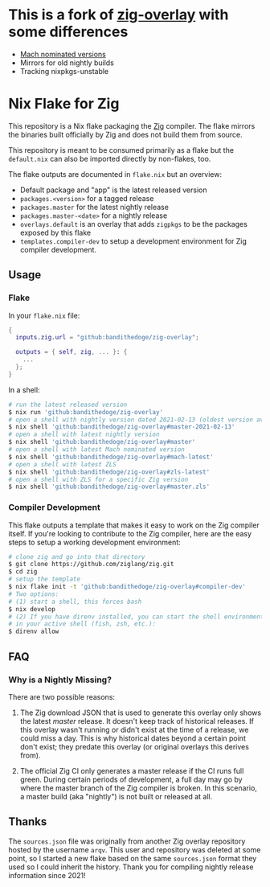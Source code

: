 # This is a fork of [zig-overlay](https://github.com/mitchellh/zig-overlay) with some differences

- [Mach nominated versions](https://machengine.org/docs/nominated-zig/)
- Mirrors for old nightly builds
- Tracking nixpkgs-unstable

# Nix Flake for Zig

This repository is a Nix flake packaging the [Zig](https://ziglang.org)
compiler. The flake mirrors the binaries built officially by Zig and
does not build them from source.

This repository is meant to be consumed primarily as a flake but the
`default.nix` can also be imported directly by non-flakes, too.

The flake outputs are documented in `flake.nix` but an overview:

  * Default package and "app" is the latest released version
  * `packages.<version>` for a tagged release
  * `packages.master` for the latest nightly release
  * `packages.master-<date>` for a nightly release
  * `overlays.default` is an overlay that adds `zigpkgs` to be the packages
    exposed by this flake
  * `templates.compiler-dev` to setup a development environment for Zig
    compiler development.

## Usage

### Flake

In your `flake.nix` file:

```nix
{
  inputs.zig.url = "github:bandithedoge/zig-overlay";

  outputs = { self, zig, ... }: {
    ...
  };
}
```

In a shell:

```sh
# run the latest released version
$ nix run 'github:bandithedoge/zig-overlay'
# open a shell with nightly version dated 2021-02-13 (oldest version available)
$ nix shell 'github:bandithedoge/zig-overlay#master-2021-02-13'
# open a shell with latest nightly version
$ nix shell 'github:bandithedoge/zig-overlay#master'
# open a shell with latest Mach nominated version
$ nix shell 'github:bandithedoge/zig-overlay#mach-latest'
# open a shell with latest ZLS
$ nix shell 'github:bandithedoge/zig-overlay#zls-latest'
# open a shell with ZLS for a specific Zig version
$ nix shell 'github:bandithedoge/zig-overlay#master.zls'
```

### Compiler Development

This flake outputs a template that makes it easy to work on the Zig
compiler itself. If you're looking to contribute to the Zig compiler,
here are the easy steps to setup a working development environment:

```sh
# clone zig and go into that directory
$ git clone https://github.com/ziglang/zig.git
$ cd zig
# setup the template
$ nix flake init -t 'github:bandithedoge/zig-overlay#compiler-dev'
# Two options:
# (1) start a shell, this forces bash
$ nix develop
# (2) If you have direnv installed, you can start the shell environment
# in your active shell (fish, zsh, etc.):
$ direnv allow
```

## FAQ

### Why is a Nightly Missing?

There are two possible reasons:

1. The Zig download JSON that is used to generate this overlay only shows
the latest _master_ release. It doesn't keep track of historical releases.
If this overlay wasn't running or didn't exist at the time of a release,
we could miss a day. This is why historical dates beyond a certain point
don't exist; they predate this overlay (or original overlays this derives
from).

2. The official Zig CI only generates a master release if the CI runs 
full green. During certain periods of development, a full day may go by
where the master branch of the Zig compiler is broken. In this scenario,
a master build (aka "nightly") is not built or released at all.

## Thanks

The `sources.json` file was originally from another Zig overlay repository
hosted by the username `arqv`. This user and repository was deleted at some
point, so I started a new flake based on the same `sources.json` format
they used so I could inherit the history. Thank you for compiling nightly
release information since 2021!
